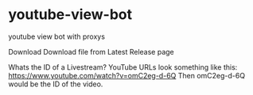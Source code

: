 # youtube-view-bot
youtube view bot with proxys

Download
Download file from Latest Release page

Whats the ID of a Livestream?
YouTube URLs look something like this: https://www.youtube.com/watch?v=omC2eg-d-6Q
Then omC2eg-d-6Q would be the ID of the video.
